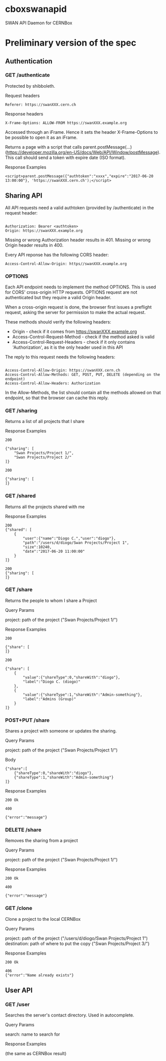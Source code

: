 # cboxswanapid
SWAN API Daemon for CERNBox

# Preliminary version of the spec

## Authentication

### GET /authenticate

Protected by shibboleth.

Request headers

```
Referer: https://swanXXX.cern.ch
```

Response headers

```
X-Frame-Options: ALLOW-FROM https://swanXXX.example.org
```

Accessed through an iFrame. Hence it sets the header X-Frame-Options to be possible to open it as an iFrame.

Returns a page with a script that calls parent.postMessage(...) (https://developer.mozilla.org/en-US/docs/Web/API/Window/postMessage). This call should send a token with expire date (ISO format).

Response Examples

```
<script>parent.postMessage({"authtoken":"xxxx","expire":"2017-06-20 13:00:00"}, 'https://swanXXX.cern.ch');</script>
```

## Sharing API

All API requests need a valid authtoken (provided by /authenticate) in the request header:

```

Authorization: Bearer <authtoken>
Origin: https://swanXXX.example.org
```

Missing or wrong Authorization header results in 401. Missing or wrong Origin header results in 400.


Every API reponse has the following CORS header:

```
Access-Control-Allow-Origin: https//swanXXX.example.org
```

### OPTIONS

Each API endpoint needs to implement the method OPTIONS. This is used for CORS' cross-origin HTTP requests. OPTIONS request are not authenticated but they require a valid Origin header.

When a cross-origin request is done, the browser first issues a preflight request, asking the 
server for permission to make the actual request.

These methods should verify the following headers:
 * Origin - check if it comes from https://swanXXX.example.org
 * Access-Control-Request-Method - check if the method asked is valid
 * Access-Control-Request-Headers - check if it only contains 'Authorization', as it is the only 
 header used in this API
 
The reply to this request needs the following headers:

 ```
 
 Access-Control-Allow-Origin: https://swanXXX.cern.ch
 Access-Control-Allow-Methods: GET, POST, PUT, DELETE (depending on the endpoint)
 Access-Control-Allow-Headers: Authorization
 
 ```
 
In the Allow-Methods, the list should contain all the methods allowed on that endpoint, so that the browser can cache 
this reply.

 

### GET /sharing

Returns a list of all projects that I share

Response Examples

```
200

{"sharing": [
    "Swan Projects/Project 1/",
    "Swan Projects/Project 2/"
]}
```
```
200

{"sharing": [
]}
```

### GET /shared

Returns all the projects shared with me

Response Examples

```
200
{"shared": [
    {
        "user":{"name":"Diogo C.","user":"diogo"},
        "path":"/users/d/diogo/Swan Projects/Project 1",
        "size":10240,
        "date":"2017-06-20 11:00:00"
    }
]}
```

```
200
{"sharing": [
]}
```

### GET /share

Returns the people to whom I share a Project

Query Params

project: path of the project ("Swan Projects/Project 1/")

Response Examples

```
200

{"share": [
]}
```

```
200

{"share": [
    {
        "value":{"shareType":0,"shareWith":"diogo"},
        "label":"Diogo C. (diogo)"
    },
    {
        "value":{"shareType":1,"shareWith":"Admin-something"},
        "label":"Admins (Group)"
    }
]}
```


### POST+PUT /share

Shares a project with someone or updates the sharing.

Query Params

project: path of the project ("Swan Projects/Project 1/")

Body

```
{"share":[
    {"shareType":0,"shareWith":"diogo"},
    {"shareType":1,"shareWith":"Admin-something"}
]}

```

Response Examples

```
200 Ok
```

```
400

{"error":"message"}
```

### DELETE /share

Removes the sharing from a project

Query Params

project: path of the project ("Swan Projects/Project 1/")

Response Examples

```
200 Ok
```
```
400

{"error":"message"}
```

### GET /clone

Clone a project to the local CERNBox

Query Params

project: path of the project ("/users/d/diogo/Swan Projects/Project 1")
destination: path of where to put the copy ("Swan Projects/Project 3/")

Response Examples

```
200 Ok
```

```
406
{"error":"Name already exists"}
```

## User API

### GET /user

Searches the server's contact directory. Used in autocomplete.

Query Params

search: name to search for 

Response Examples

(the same as CERNBox result)


